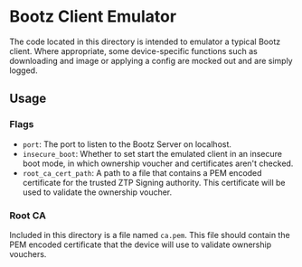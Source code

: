 # Bootz Client Emulator

The code located in this directory is intended to emulator a typical Bootz client. Where appropriate, some device-specific functions such as downloading and image or applying a config are mocked out and are simply logged.

## Usage

### Flags

*   `port`: The port to listen to the Bootz Server on localhost.
*   `insecure_boot`: Whether to set start the emulated client in an insecure boot mode, in which ownership voucher and certificates aren't checked.
*   `root_ca_cert_path`: A path to a file that contains a PEM encoded certificate for the trusted ZTP Signing authority. This certificate will be used to validate the ownership voucher.

### Root CA

Included in this directory is a file named `ca.pem`. This file should contain the PEM encoded certificate that the device will use to validate ownership vouchers.